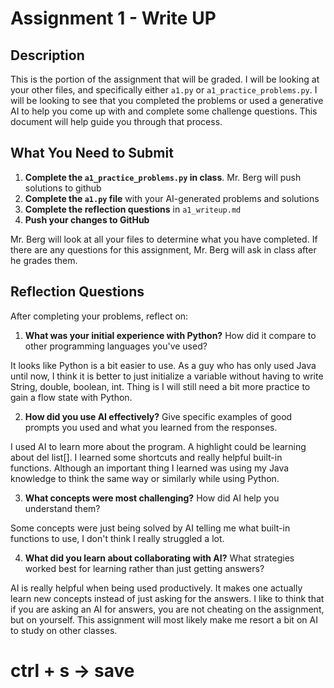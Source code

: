 # Assignment 1 - Write UP

## Description
This is the portion of the assignment that will be graded.  I will be looking at your other files, and specifically either `a1.py` or `a1_practice_problems.py`.  I will be looking to see that you completed the problems or used a generative AI to help you come up with and complete some challenge questions.  This document will help guide you through that process.

## What You Need to Submit
1. **Complete the `a1_practice_problems.py` in class**.  Mr. Berg will push solutions to github
2. **Complete the `a1.py` file** with your AI-generated problems and solutions
3. **Complete the reflection questions** in `a1_writeup.md`
4. **Push your changes to GitHub**

Mr. Berg will look at all your files to determine what you have completed.  If there are any questions for this assignment, Mr. Berg will ask in class after he grades them.


## Reflection Questions

After completing your problems, reflect on:

1. **What was your initial experience with Python?** How did it compare to other programming languages you've used?

It looks like Python is a bit easier to use. As a guy who has only used Java until now, I think it is better to just initialize a variable without having to write String, double, boolean, int. Thing is I will still need a bit more practice to gain a flow state with Python. 

2. **How did you use AI effectively?** Give specific examples of good prompts you used and what you learned from the responses.

I used AI to learn more about the program. A highlight could be learning about del list[]. I learned some shortcuts and really helpful built-in functions. Although an important thing I learned was using my Java knowledge to think the same way or similarly while using Python. 

3. **What concepts were most challenging?** How did AI help you understand them?

Some concepts were just being solved by AI telling me what built-in functions to use, I don't think I really struggled a lot.

4. **What did you learn about collaborating with AI?** What strategies worked best for learning rather than just getting answers?

AI is really helpful when being used productively. It makes one actually learn new concepts instead of just asking for the answers. 
I like to think that if you are asking an AI for answers, you are not cheating on the assignment, but on yourself.
This assignment will most likely make me resort a bit on AI to study on other classes.

# ctrl + s -> save
